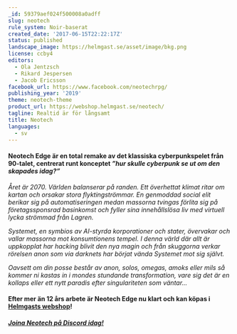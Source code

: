 ```yaml
---
_id: 59379aef024f500008a0adff
slug: neotech
rule_system: Noir-baserat
created_date: '2017-06-15T22:22:17Z'
status: published
landscape_image: https://helmgast.se/asset/image/bkg.png
license: ccby4
editors:
  - Ola Jentzsch
  - Rikard Jespersen
  - Jacob Ericsson
facebook_url: https://www.facebook.com/neotechrpg/
publishing_year: '2019'
theme: neotech-theme
product_url: https://webshop.helmgast.se/neotech/
tagline: Realtid är för långsamt
title: Neotech
languages:
  - sv
---
```

#### Neotech Edge är en total remake av det klassiska cyberpunkspelet från 90-talet, centrerat runt konceptet _”hur skulle cyberpunk se ut om den skapades idag?”_

_Året är 2070. Världen balanserar på randen. Ett överhettat klimat ritar om kartan och orsakar stora flyktingströmmar. En genmoddad social elit berikar sig på automatiseringen medan massorna tvingas förlita sig på företagssponsrad basinkomst och fyller sina innehållslösa liv med virtuell lycka strömmad från Lagren._

_Systemet, en symbios av AI-styrda korporationer och stater, övervakar och vallar massorna mot konsumtionens tempel. I denna värld där allt är uppkopplat har hacking blivit den nya magin och från skuggorna verkar rörelsen anon som via darknets har börjat vända Systemet mot sig självt._

_Oavsett om din posse består av anon, solos, omegas, amoks eller mils så kommer ni kastas in i mondes stundande transformation, vare sig det är en kollaps eller ett nytt paradis efter singulariteten som väntar…_


#### Efter mer än 12 års arbete är Neotech Edge nu klart och kan köpas i [Helmgasts webshop](https://webshop.helmgast.se/neotech/)!

#### [_Joina Neotech på Discord idag!_](https://discord.gg/VsgNTgWMsm "Joina Neotech på Discord idag!")
